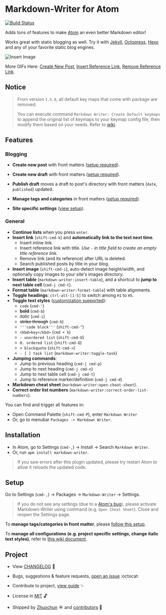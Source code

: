 # Markdown-Writer for Atom

[![Build Status](https://travis-ci.org/zhuochun/md-writer.svg)](https://travis-ci.org/zhuochun/md-writer)

Adds tons of features to make [Atom](https://atom.io/) an even better Markdown editor!

Works great with static blogging as well. Try it with [Jekyll](http://jekyllrb.com/), [Octopress](http://octopress.org/), [Hexo](http://hexo.io/) and any of your favorite static blog engines.

![Insert Image](http://i.imgur.com/s9ekMns.gif)

More GIFs Here: [Create New Post](http://i.imgur.com/BwntxhB.gif), [Insert Reference Link](http://i.imgur.com/L67TqyF.gif), [Remove Reference Link](http://i.imgur.com/TglzeJV.gif).

## Notice

> From version `1.5.0`, all default key maps that come with package are removed.
>
> You can execute command `Markdown Writer: Create Default keymaps` to append the original list of keymaps to your keymap config file, then modify them based on your needs. Refer to [wiki][31ebd53f].

  [31ebd53f]: https://github.com/zhuochun/md-writer/wiki/Settings-for-Keymaps "Settings for Keymaps"
  
## Features

### Blogging

- **Create new post** with front matters ([setup required][ca8870d7]).
- **Create new draft** with front matters ([setup required][ca8870d7]).
- **Publish draft** moves a draft to post's directory with front matters (`date`, `published`) updated.
- **Manage tags and categories** in front matters ([setup required][9be76601]).
- **Site specific settings** ([view setup][1561ed4c]).

  [ca8870d7]: https://github.com/zhuochun/md-writer/wiki/Quick-Start "Markdown-Writer Setup Guide"
  [9be76601]: https://github.com/zhuochun/md-writer/wiki/Settings-for-Front-Matters "Setup Tags/Categories/Posts"
  [1561ed4c]: https://github.com/zhuochun/md-writer/wiki/Settings#project-specific-settings "Project Specific Settings"

### General

- **Continue lists** when you press `enter`.
- **Insert link** (`shift-cmd-k`) and **automatically link to the text next time**.
  - Insert inline link.
  - Insert reference link with title. _Use `-` in title field to create an empty title reference link._
  - Remove link (and its reference) after URL is deleted.
  - Search published posts by title in your blog.
- **Insert image** (`shift-cmd-i`), auto-detect image height/width, and optionally copy images to your site's images directory.
- **Insert table** (`markdown-writer:insert-table`), and a shortcut to **jump to next table cell** (`cmd-j cmd-t`).
- **Format table** (`markdown-writer:format-table`) with table alignments.
- **Toggle headings**: `ctrl-alt-[1-5]` to switch among `H1` to `H5`.
- **Toggle text styles** ([customization supported][7ddaeaf4]):
  - `code` (`cmd-'`)
  - **bold** (`cmd-b`)
  - _italic_ (`cmd-i`)
  - ~~strike through~~ (`cmd-h`)
  - `'''code block'''` (`shift-cmd-"`)
  - `<kbd>key</kbd>` (`cmd + k`)
  - `- unordered list` (`shift-cmd-U`)
  - `0. ordered list` (`shift-cmd-O`)
  - `> blockquote` (`shift-cmd->`)
  - `- [ ] task list` (`markdown-writer:toggle-task`)
- **Jumping commands**:
  - Jump to previous heading (`cmd-j cmd-p`)
  - Jump to next heading (`cmd-j cmd-n`)
  - Jump to next table cell (`cmd-j cmd-t`)
  - Jump to reference marker/definition (`cmd-j cmd-d`)
- **Markdown cheat sheet** (`markdown-writer:open-cheat-sheet`).
- **Correct order list numbers** (`markdown-writer:correct-order-list-numbers`).

You can find and trigger all features in:

- Open Command Palette (`shift-cmd-P`), enter `Markdown Writer`
- Or, go to menubar `Packages -> Markdown Writer`.

## Installation

- In Atom, go to Settings (`cmd-,`) -> Install -> Search `Markdown Writer`.
- Or, run `apm install markdown-writer`.

> If you saw errors after this plugin updated, please try restart Atom to allow it reloads the updated code.

## Setup

Go to Settings (`cmd-,`) -> Packages -> `Markdown-Writer` -> Settings.

> If you do not see any settings (due to a [Atom's bug][3ecd2daa]), please activate Markdown-Writer using command (e.g. `Open Cheat Sheet`). Close and reopen the Settings page.

To **manage tags/categories in front matter**, please [follow this setup][35eb9cc2].

To **manage all configurations (e.g. project specific settings, change italic text styles)**, refer to [this wiki document][7ddaeaf4].

  [3ecd2daa]: https://github.com/atom/settings-view/issues/356 "Viewing a package's settings should activate it"
  [35eb9cc2]: https://github.com/zhuochun/md-writer/wiki/Settings-for-Front-Matters "Settings for Front Matters"
  [7ddaeaf4]: https://github.com/zhuochun/md-writer/wiki/Settings "Settings"

## Project

- View [CHANGELOG][e45121fa] :notebook_with_decorative_cover:
- Bugs, suggestions & feature requests, [open an issue][e6ad7ed1] :octocat:
- Contribute to project, [view guide][ed53c4bd] :sparkles:
- License in [MIT][6a9a3773] :unlock:
- Shipped by [Zhuochun][41ae693b] :sunny: and [contributors][f303810e] :clap:

  [e45121fa]: https://github.com/zhuochun/md-writer/blob/master/CHANGELOG.md
  [e6ad7ed1]: https://github.com/zhuochun/md-writer/issues
  [6a9a3773]: https://github.com/zhuochun/md-writer/blob/master/LICENSE.md
  [41ae693b]: https://github.com/zhuochun
  [ed53c4bd]: https://github.com/zhuochun/md-writer/wiki/Contribute
  [f303810e]: https://github.com/zhuochun/md-writer/graphs/contributors

